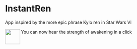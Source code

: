 # InstantRen

App inspired by the more epic phrase Kylo ren in Star Wars VI

You can now hear the strength of awakening in a click
<a href="url"><img src="ttp://i63.tinypic.com/2mq6bue.png" align="left" height="48" width="48" ></a>

